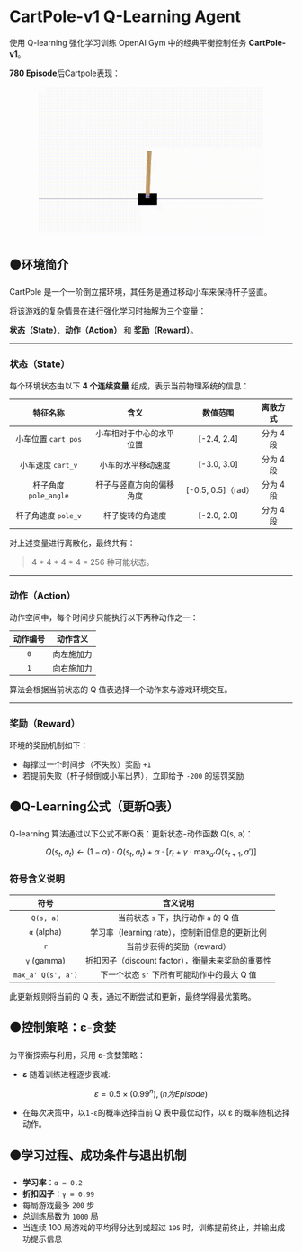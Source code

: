 # CartPole-v1 Q-Learning Agent

使用 Q-learning 强化学习训练 OpenAI Gym 中的经典平衡控制任务 **CartPole-v1**。

**780 Episode**后Cartpole表现：

<p align="center">
  <img src="Photos/Cartpole.gif" width="400"/>
</p>

## 🟠环境简介

CartPole 是一个一阶倒立摆环境，其任务是通过移动小车来保持杆子竖直。

将该游戏的复杂情景在进行强化学习时抽解为三个变量：

**状态（State）**、**动作（Action）** 和 **奖励（Reward）**。

---

### 状态（State）

每个环境状态由以下 **4 个连续变量** 组成，表示当前物理系统的信息：

| 特征名称             | 含义                         | 数值范围           | 离散方式     |
|:--------------------:|:----------------------------:|:------------------:|:------------:|
| 小车位置 `cart_pos`  | 小车相对于中心的水平位置     | [-2.4, 2.4]        | 分为 4 段     |
| 小车速度 `cart_v`    | 小车的水平移动速度           | [-3.0, 3.0]        | 分为 4 段     |
| 杆子角度 `pole_angle`| 杆子与竖直方向的偏移角度     | [-0.5, 0.5]（rad）| 分为 4 段     |
| 杆子角速度 `pole_v`  | 杆子旋转的角速度             | [-2.0, 2.0]        | 分为 4 段     |

对上述变量进行离散化，最终共有：

> 4 * 4 * 4 * 4 = 256 种可能状态。

---

### 动作（Action）

动作空间中，每个时间步只能执行以下两种动作之一：

| 动作编号 | 动作含义     |
|:--------:|:------------:|
| `0`      | 向左施加力   |
| `1`      | 向右施加力   |

算法会根据当前状态的 Q 值表选择一个动作来与游戏环境交互。

---

### 奖励（Reward）

环境的奖励机制如下：

- 每撑过一个时间步（不失败）奖励 `+1`
- 若提前失败（杆子倾倒或小车出界），立即给予 `-200` 的惩罚奖励

## 🟠Q-Learning公式（更新Q表）

Q-learning 算法通过以下公式不断Q表：更新状态-动作函数 Q(s, a)：

$$
Q(s_t, a_t) \leftarrow (1 - \alpha) \cdot Q(s_t, a_t) + \alpha \cdot \left[ r_t + \gamma \cdot \max_{a'} Q(s_{t+1}, a') \right]
$$

### 符号含义说明

| 符号                    | 含义说明                                           |
|:-----------------------:|:--------------------------------------------------:|
| `Q(s, a)`               | 当前状态 `s` 下，执行动作 `a` 的 Q 值              |
| `α` (alpha)             | 学习率（learning rate），控制新旧信息的更新比例   |
| `r`                     | 当前步获得的奖励（reward）                         |
| `γ` (gamma)             | 折扣因子（discount factor），衡量未来奖励的重要性  |
| `max_a' Q(s', a')`      | 下一个状态 `s'` 下所有可能动作中的最大 Q 值        |

此更新规则将当前的 Q 表，通过不断尝试和更新，最终学得最优策略。

## 🟠控制策略：ε-贪婪

为平衡探索与利用，采用 ε-贪婪策略：

- **ε** 随着训练进程逐步衰减:

$$
ε = 0.5 × (0.99^n), (n为Episode)
$$

- 在每次决策中，以`1-ε`的概率选择当前 Q 表中最优动作，以 ε 的概率随机选择动作。

## 🟠学习过程、成功条件与退出机制

- **学习率**：`α = 0.2`
- **折扣因子**：`γ = 0.99`
- 每局游戏最多 `200` 步
- 总训练局数为 `1000` 局
- 当连续 100 局游戏的平均得分达到或超过 `195` 时，训练提前终止，并输出成功提示信息


